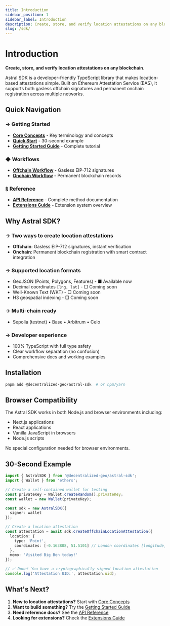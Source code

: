 ```yaml
---
title: Introduction
sidebar_position: 1
sidebar_label: Introduction
description: Create, store, and verify location attestations on any blockchain
slug: /sdk/
---
```


# Introduction

**Create, store, and verify location attestations on any blockchain.**

Astral SDK is a developer-friendly TypeScript library that makes location-based attestations simple. Built on Ethereum Attestation Service (EAS), it supports both gasless offchain signatures and permanent onchain registration across multiple networks.

## Quick Navigation

### → Getting Started
- **[Core Concepts](/core-concepts)** - Key terminology and concepts
- **[Quick Start](/sdk/quick-start)** - 30-second example
- **[Getting Started Guide](/sdk/guides/getting-started)** - Complete tutorial

### ◆ Workflows
- **[Offchain Workflow](/sdk/guides/offchain-workflow)** - Gasless EIP-712 signatures
- **[Onchain Workflow](/sdk/guides/onchain-workflow)** - Permanent blockchain records

### § Reference
- **[API Reference](/getting-started)** - Complete method documentation
- **[Extensions Guide](/sdk/extensions)** - Extension system overview

## Why Astral SDK?

### → Two ways to create location attestations
- **Offchain**: Gasless EIP-712 signatures, instant verification
- **Onchain**: Permanent blockchain registration with smart contract integration

### → Supported location formats
- GeoJSON (Points, Polygons, Features) - ■ Available now
- Decimal coordinates `[lng, lat]` - □ Coming soon
- Well-Known Text (WKT) - □ Coming soon
- H3 geospatial indexing - □ Coming soon

### → Multi-chain ready
- Sepolia (testnet) • Base • Arbitrum • Celo

### → Developer experience
- 100% TypeScript with full type safety
- Clear workflow separation (no confusion)
- Comprehensive docs and working examples

## Installation

```bash
pnpm add @decentralized-geo/astral-sdk  # or npm/yarn
```

## Browser Compatibility

The Astral SDK works in both Node.js and browser environments including:
- Next.js applications
- React applications  
- Vanilla JavaScript in browsers
- Node.js scripts

No special configuration needed for browser environments.

## 30-Second Example

```typescript
import { AstralSDK } from '@decentralized-geo/astral-sdk';
import { Wallet } from 'ethers';

// Create a self-contained wallet for testing
const privateKey = Wallet.createRandom().privateKey;
const wallet = new Wallet(privateKey);

const sdk = new AstralSDK({ 
  signer: wallet
});

// Create a location attestation
const attestation = await sdk.createOffchainLocationAttestation({
  location: {
    type: 'Point',
    coordinates: [-0.163808, 51.5101] // London coordinates [longitude, latitude]
  },
  memo: 'Visited Big Ben today!'
});

// ✅ Done! You have a cryptographically signed location attestation
console.log('Attestation UID:', attestation.uid);
```

## What's Next?

1. **New to location attestations?** Start with [Core Concepts](/core-concepts)
2. **Want to build something?** Try the [Getting Started Guide](/sdk/guides/getting-started)
3. **Need reference docs?** See the [API Reference](/getting-started)
4. **Looking for extensions?** Check the [Extensions Guide](/sdk/extensions)